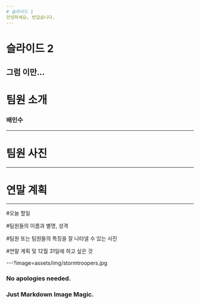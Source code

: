 ```yaml
---
# 슬라이드 1
안녕하세요, 반갑습니다.
---
```

# 슬라이드 2
그럼 이만...
---
# 팀원 소개
<h3>배민수</h3>

---
# 팀원 사진

---
# 연말 계획

---


#오늘 할일

#팀원들의 이름과 별명, 성격

#팀원 또는 팀원들의 특징을 잘 나타낼 수 있는 사진

#연말 계획 및 12월 31일에 하고 싶은 것

---?image=assets/img/stormtroopers.jpg

### No apologies needed.
### Just Markdown Image Magic.
